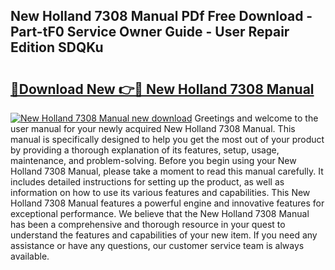 ## New Holland 7308 Manual PDf Free Download - Part-tF0 Service Owner Guide - User Repair Edition SDQKu

# <h2><a href="http://bc96602.oget.top/?id=New+Holland+7308+Manual">🔗Download New 👉🔴 New Holland 7308 Manual</a></h2>

[![New Holland 7308 Manual new download](https://i.imgur.com/5g1atiW.png)](http://bc96602.oget.top/?id=New+Holland+7308+Manual)
Greetings and welcome to the user manual for your newly acquired New Holland 7308 Manual. This manual is specifically designed to help you get the most out of your product by providing a thorough explanation of its features, setup, usage, maintenance, and problem-solving. Before you begin using your New Holland 7308 Manual, please take a moment to read this manual carefully. It includes detailed instructions for setting up the product, as well as information on how to use its various features and capabilities. This New Holland 7308 Manual features a powerful engine and innovative features for exceptional performance. We believe that the New Holland 7308 Manual has been a comprehensive and thorough resource in your quest to understand the features and capabilities of your new item. If you need any assistance or have any questions, our customer service team is always available.
